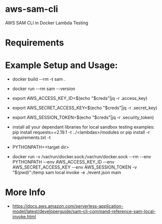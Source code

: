 # aws-sam-cli
AWS SAM CLI in Docker Lambda Testing

# Requirements

# Example Setup and Usage:
- docker build --rm -t sam .
- docker run --rm sam --version

- export AWS_ACCESS_KEY_ID=$(echo "$creds"|jq -r .access_key)
- export AWS_SECRET_ACCESS_KEY=$(echo "$creds"|jq -r .secret_key)
- export AWS_SESSION_TOKEN=$(echo "$creds"|jq -r .security_token)

- install all your dependant libraries for local sandbox testing
examples: pip install requests==2.19.1 -t ../\<lambdas>/modules
or pip install -r requirements.txt -t <target dir>
- PYTHONPATH=\<target dir>
- docker run -v /var/run/docker.sock:/var/run/docker.sock --rm --env PYTHONPATH --env AWS_ACCESS_KEY_ID --env AWS_SECRET_ACCESS_KEY --env AWS_SESSION_TOKEN -v "$(pwd)":/temp sam local invoke -e ./event.json main

# More Info
- https://docs.aws.amazon.com/serverless-application-model/latest/developerguide/sam-cli-command-reference-sam-local-invoke.html
